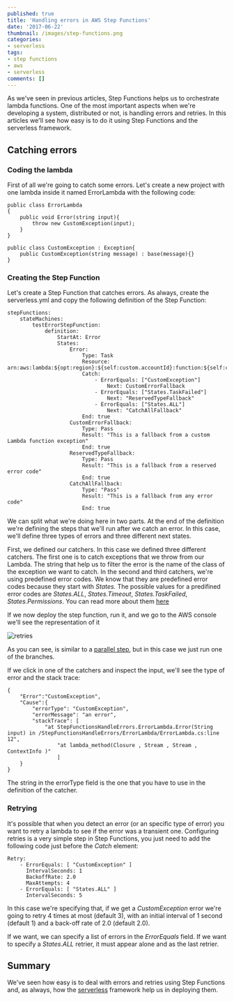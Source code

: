 ```yaml
---
published: true
title: 'Handling errors in AWS Step Functions'
date: '2017-06-22'
thumbnail: /images/step-functions.png
categories:
- serverless
tags:
- step functions
- aws
- serverless
comments: []
---
```

As we've seen in previous articles, Step Functions helps us to orchestrate lambda functions. One of the most important aspects when we're developing a system, distributed or not, is handling errors and retries. In this articles we'll see how easy is to do it using Step Functions and the serverless framework.

## Catching errors
### Coding the lambda
First of all we're going to catch some errors. Let's create a new project with one lambda inside it named ErrorLambda with the following code:

    public class ErrorLambda
    {
        public void Error(string input){
            throw new CustomException(input);
        }
    }

    public class CustomException : Exception{
        public CustomException(string message) : base(message){}
    }

### Creating the Step Function
Let's create a Step Function that catches errors. As always, create the serverless.yml and copy the following definition of the Step Function:

    stepFunctions:
        stateMachines:
            testErrorStepFunction:
                definition:
                    StartAt: Error
                    States:
                        Error:
                            Type: Task
                            Resource: arn:aws:lambda:${opt:region}:${self:custom.accountId}:function:${self:custom.errorService}-${opt:stage}
                            Catch:
                                - ErrorEquals: ["CustomException"]
                                    Next: CustomErrorFallback
                                - ErrorEquals: ["States.TaskFailed"]
                                    Next: "ReservedTypeFallback"
                                - ErrorEquals: ["States.ALL"]
                                    Next: "CatchAllFallback"
                            End: true
                        CustomErrorFallback:
                            Type: Pass
                            Result: "This is a fallback from a custom Lambda function exception"
                            End: true
                        ReservedTypeFallback:
                            Type: Pass
                            Result: "This is a fallback from a reserved error code"
                            End: true
                        CatchAllFallback:
                            Type: "Pass"
                            Result: "This is a fallback from any error code"
                            End: true

We can split what we're doing here in two parts. At the end of the definition we're defining the steps that we'll run after we catch an error. In this case, we'll define three types of errors and three different next states.

First, we defined our catchers. In this case we defined three different catchers. The first one is to catch exceptions that we throw from our Lambda. The string that help us to filter the error is the name of the class of the exception we want to catch. In the second and third catchers, we're using predefined error codes. We know that they are predefined error codes because they start with *States.* The possible values for a predifined error codes are *States.ALL*, *States.Timeout*, *States.TaskFailed*, *States.Permissions*. You can read more about them [here](http://docs.aws.amazon.com/step-functions/latest/dg/amazon-states-language-errors.html#amazon-states-language-error-names)

If we now deploy the step function, run it, and we go to the AWS console we'll see the representation of it

![retries](/images/netcoreretry/step-function.png)

As you can see, is similar to a [parallel step](http://vgaltes.com/serverless/step-functions-parallel-state/), but in this case we just run one of the branches.

If we click in one of the catchers and inspect the input, we'll see the type of error and the stack trace:

    {
        "Error":"CustomException",
        "Cause":{
            "errorType": "CustomException",
            "errorMessage": "an error",
            "stackTrace": [
                "at StepFunctionsHandleErrors.ErrorLambda.Error(String input) in /StepFunctionsHandleErrors/ErrorLambda/ErrorLambda.cs:line 12",
                    "at lambda_method(Closure , Stream , Stream , ContextInfo )"
                    ]
        }
    }

The string in the errorType field is the one that you have to use in the definition of the catcher.

### Retrying
It's possible that when you detect an error (or an specific type of error) you want to retry a lambda to see if the error was a transient one. Configuring retries is a very simple step in Step Functions, you just need to add the following code just before the *Catch* element:

    Retry:
        - ErrorEquals: [ "CustomException" ]
          IntervalSeconds: 1
          BackoffRate: 2.0
          MaxAttempts: 4
        - ErrorEquals: [ "States.ALL" ]
          IntervalSeconds: 5

In this case we're specifying that, if we get a *CustomException* error we're going to retry 4 times at most (default 3), with an initial interval of 1 second (default 1) and a back-off rate of 2.0 (default 2.0).

If we want, we can specify a list of errors in the *ErrorEquals* field. If we want to specify a *States.ALL* retrier, it must appear alone and as the last retrier.

## Summary
We've seen how easy is to deal with errors and retries using Step Functions and, as always, how the [serverless](http://serverless.com) framework help us in deploying them.